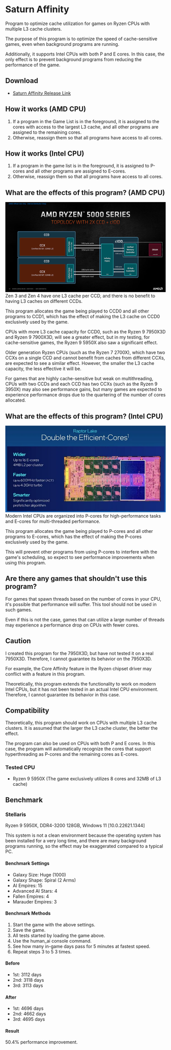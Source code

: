 # Saturn Affinity

Program to optimize cache utilization for games on Ryzen CPUs with multiple L3 cache clusters.

The purpose of this program is to optimize the speed of cache-sensitive games, even when background programs are running.

Additionally, it supports Intel CPUs with both P and E cores. In this case, the only effect is to prevent background programs from reducing the performance of the game.

## Download
* [Saturn Affinity Release Link](https://github.com/saturnsky/saturn_affinity_python/releases)

## How it works (AMD CPU)
1. If a program in the Game List is in the foreground, it is assigned to the cores with access to the largest L3 cache, and all other programs are assigned to the remaining cores.
2. Otherwise, reassign them so that all programs have access to all cores.

## How it works (Intel CPU)
1. If a program in the game list is in the foreground, it is assigned to P-cores and all other programs are assigned to E-cores.
2. Otherwise, reassign them so that all programs have access to all cores.

## What are the effects of this program? (AMD CPU)
![AMD Ryzen 5000 Series Diagram](./docs/zen3.jpg)
Zen 3 and Zen 4 have one L3 cache per CCD, and there is no benefit to having L3 caches on different CCDs.

This program allocates the game being played to CCD0 and all other programs to CCD1, which has the effect of making the L3 cache on CCD0 exclusively used by the game.

CPUs with more L3 cache capacity for CCD0, such as the Ryzen 9 7950X3D and Ryzen 9 7900X3D, will see a greater effect, but in my testing, for cache-sensitive games, the Ryzen 9 5950X also saw a significant effect.

Older generation Ryzen CPUs (such as the Ryzen 7 2700X), which have two CCXs on a single CCD and cannot benefit from caches from different CCXs, are expected to see a similar effect. However, the smaller the L3 cache capacity, the less effective it will be. 

For games that are highly cache-sensitive but weak on multithreading, CPUs with two CCDs and each CCD has two CCXs (such as the Ryzen 9 3950X) may also see performance gains, but many games are expected to experience performance drops due to the quartering of the number of cores allocated.

## What are the effects of this program? (Intel CPU)
![Rapter Lake E-Cores Slide](./docs/rapterlake.png)
Modern Intel CPUs are organized into P-cores for high-performance tasks and E-cores for multi-threaded performance.

This program allocates the game being played to P-cores and all other programs to E-cores, which has the effect of making the P-cores exclusively used by the game.

This will prevent other programs from using P-cores to interfere with the game's scheduling, so expect to see performance improvements when using this program.

## Are there any games that shouldn't use this program?
For games that spawn threads based on the number of cores in your CPU, it's possible that performance will suffer. This tool should not be used in such games.

Even if this is not the case, games that can utilize a large number of threads may experience a performance drop on CPUs with fewer cores.

## Caution
I created this program for the 7950X3D, but have not tested it on a real 7950X3D. Therefore, I cannot guarantee its behavior on the 7950X3D.

For example, the Core Affinity feature in the Ryzen chipset driver may conflict with a feature in this program.

Theoretically, this program extends the functionality to work on modern Intel CPUs, but it has not been tested in an actual Intel CPU environment. Therefore, I cannot guarantee its behavior in this case.

## Compatibility
Theoretically, this program should work on CPUs with multiple L3 cache clusters. It is assumed that the larger the L3 cache cluster, the better the effect.

The program can also be used on CPUs with both P and E cores. In this case, the program will automatically recognize the cores that support hyperthreading as P-cores and the remaining cores as E-cores.

### Tested CPU
- Ryzen 9 5950X (The game exclusively utilizes 8 cores and 32MB of L3 cache)

## Benchmark

### Stellaris
Ryzen 9 5950X, DDR4-3200 128GB, Windows 11 [10.0.22621.1344]

This system is not a clean environment because the operating system has been installed for a very long time, and there are many background programs running, so the effect may be exaggerated compared to a typical PC.

#### Benchmark Settings
- Galaxy Size: Huge (1000)
- Galaxy Shape: Spiral (2 Arms)
- AI Empires: 15
- Advanced AI Stars: 4
- Fallen Empires: 4
- Marauder Empires: 3

#### Benchmark Methods
1. Start the game with the above settings.
2. Save the game.
3. All tests started by loading the game above.
4. Use the human_ai console command.
5. See how many in-game days pass for 5 minutes at fastest speed.
6. Repeat steps 3 to 5 3 times.

#### Before
- 1st: 3112 days
- 2nd: 3118 days
- 3rd: 3113 days

#### After
- 1st: 4696 days
- 2nd: 4662 days
- 3rd: 4695 days

#### Result
50.4% performance improvement.
